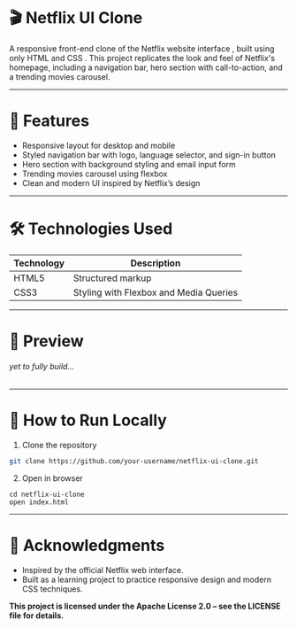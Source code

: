 # 🎬 Netflix UI Clone
A responsive front-end clone of the Netflix website interface , built using only HTML and CSS . This project replicates the look and feel of Netflix's homepage, including a navigation bar, hero section with call-to-action, and a trending movies carousel.

---
# 🧾 Features
- Responsive layout for desktop and mobile
- Styled navigation bar with logo, language selector, and sign-in button
- Hero section with background styling and email input form
- Trending movies carousel using flexbox
- Clean and modern UI inspired by Netflix’s design

---
# 🛠️ Technologies Used
|Technology | Description |
| --------- | ----------- |
| HTML5     | Structured markup |
| CSS3      | Styling with Flexbox and Media Queries |

---
# 📱 Preview
###### yet to fully build...

---
# 🚀 How to Run Locally
1. Clone the repository
```bash
git clone https://github.com/your-username/netflix-ui-clone.git 
```
2. Open in browser
```
cd netflix-ui-clone
open index.html
```

---
# 🤝 Acknowledgments
- Inspired by the official Netflix web interface.
- Built as a learning project to practice responsive design and modern CSS techniques.

**This project is licensed under the Apache License 2.0 – see the LICENSE file for details.**
 
